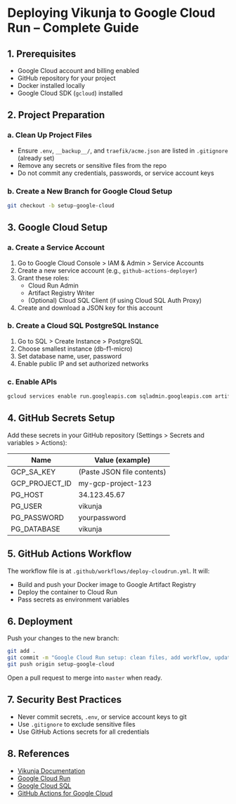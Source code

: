 # Deploying Vikunja to Google Cloud Run – Complete Guide

## 1. Prerequisites
- Google Cloud account and billing enabled
- GitHub repository for your project
- Docker installed locally
- Google Cloud SDK (`gcloud`) installed

## 2. Project Preparation
### a. Clean Up Project Files
- Ensure `.env`, `__backup__/`, and `traefik/acme.json` are listed in `.gitignore` (already set)
- Remove any secrets or sensitive files from the repo
- Do not commit any credentials, passwords, or service account keys

### b. Create a New Branch for Google Cloud Setup
```bash
git checkout -b setup-google-cloud
```

## 3. Google Cloud Setup
### a. Create a Service Account
1. Go to Google Cloud Console > IAM & Admin > Service Accounts
2. Create a new service account (e.g., `github-actions-deployer`)
3. Grant these roles:
   - Cloud Run Admin
   - Artifact Registry Writer
   - (Optional) Cloud SQL Client (if using Cloud SQL Auth Proxy)
4. Create and download a JSON key for this account

### b. Create a Cloud SQL PostgreSQL Instance
1. Go to SQL > Create Instance > PostgreSQL
2. Choose smallest instance (db-f1-micro)
3. Set database name, user, password
4. Enable public IP and set authorized networks

### c. Enable APIs
```bash
gcloud services enable run.googleapis.com sqladmin.googleapis.com artifactregistry.googleapis.com
```

## 4. GitHub Secrets Setup
Add these secrets in your GitHub repository (Settings > Secrets and variables > Actions):

| Name            | Value (example)                |
|-----------------|-------------------------------|
| GCP_SA_KEY      | (Paste JSON file contents)     |
| GCP_PROJECT_ID  | my-gcp-project-123            |
| PG_HOST         | 34.123.45.67                  |
| PG_USER         | vikunja                       |
| PG_PASSWORD     | yourpassword                  |
| PG_DATABASE     | vikunja                       |

## 5. GitHub Actions Workflow
The workflow file is at `.github/workflows/deploy-cloudrun.yml`. It will:
- Build and push your Docker image to Google Artifact Registry
- Deploy the container to Cloud Run
- Pass secrets as environment variables

## 6. Deployment
Push your changes to the new branch:
```bash
git add .
git commit -m "Google Cloud Run setup: clean files, add workflow, update docs"
git push origin setup-google-cloud
```
Open a pull request to merge into `master` when ready.

## 7. Security Best Practices
- Never commit secrets, `.env`, or service account keys to git
- Use `.gitignore` to exclude sensitive files
- Use GitHub Actions secrets for all credentials

## 8. References
- [Vikunja Documentation](https://vikunja.io/docs/)
- [Google Cloud Run](https://cloud.google.com/run/docs)
- [Google Cloud SQL](https://cloud.google.com/sql/docs)
- [GitHub Actions for Google Cloud](https://github.com/google-github-actions)
